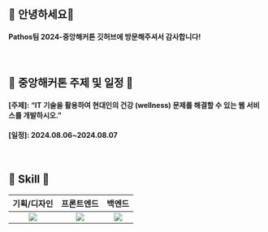 ## 👋 안녕하세요👋
#### Pathos팀 2024-중앙해커톤 깃허브에 방문해주셔서 감사합니다!

<br>

## 📌 중앙해커톤 주제 및 일정 📌
#### [주제]: “IT 기술을 활용하여 현대인의 건강 (wellness) 문제를 해결할 수 있는 웹 서비스를 개발하시오.” 
#### [일정]: 2024.08.06~2024.08.07 

<br>

## 🔨 Skill 🔨

  |기획/디자인|프론트엔드|백엔드|
  |:-------------:|:-------------:|:-------------:|
  |<img src="https://img.shields.io/badge/Figma-F24E1E?style=for-the-badge&logo=Figma&logoColor=white">|<img src="https://img.shields.io/badge/React-61DAFB?style=for-the-badge&logo=React&logoColor=white">|<img src="https://img.shields.io/badge/Django-092E20?style=for-the-badge&logo=Django&logoColor=white">|

</div>
<!--

**Here are some ideas to get you started:**

🙋‍♀️ A short introduction - what is your organization all about?
🌈 Contribution guidelines - how can the community get involved?
👩‍💻 Useful resources - where can the community find your docs? Is there anything else the community should know?
🍿 Fun facts - what does your team eat for breakfast?
🧙 Remember, you can do mighty things with the power of [Markdown](https://docs.github.com/github/writing-on-github/getting-started-with-writing-and-formatting-on-github/basic-writing-and-formatting-syntax)
-->
